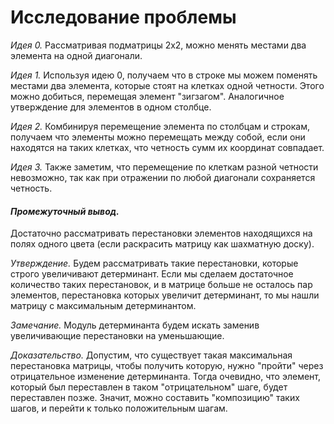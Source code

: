 # Исследование проблемы
_Идея 0._ Рассматривая подматрицы 2х2, можно менять местами два элемента на одной диагонали.

_Идея 1._ Используя идею 0, получаем что в строке мы можем поменять местами два элемента, которые стоят на клетках одной четности. Этого можно добиться, перемещая элемент "зигзагом". Аналогичное утверждение для элементов в одном столбце.

_Идея 2._ Комбинируя перемещение элемента по столбцам и строкам, получаем что элементы можно перемещать между собой, если они находятся на таких клетках, что четность сумм их координат совпадает.

_Идея 3._ Также заметим, что перемещение по клеткам разной четности невозможно, так как при отражении по любой диагонали сохраняется четность.

#### _Промежуточный вывод._
Достаточно рассматривать перестановки элементов находящихся на полях одного цвета (если раскрасить матрицу как шахматную доску).

_Утверждение._ Будем рассматривать такие перестановки, которые строго увеличивают детерминант. Если мы сделаем достаточное количество таких перестановок, и в матрице больше не осталось пар элементов, перестановка которых увеличит детерминант, то мы нашли матрицу с максимальным детерминантом.

_Замечание._ Модуль детерминанта будем искать заменив увеличивающие перестановки на уменьшающие.

_Доказательство._  Допустим, что существует такая максимальная перестановка матрицы, чтобы получить которую, нужно "пройти" через отрицательное изменение детерминанта. Тогда очевидно, что элемент, который был переставлен в таком "отрицательном" шаге, будет переставлен позже. Значит, можно составить "композицию" таких шагов, и перейти к только положительным шагам.


